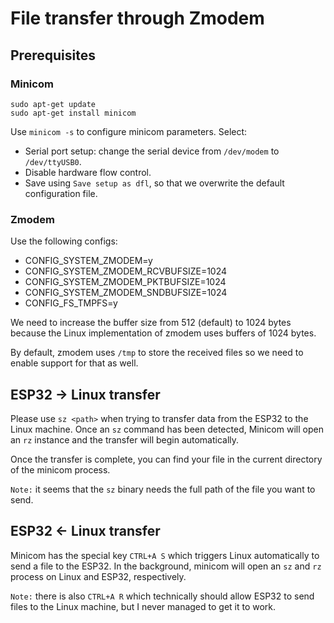 # File transfer through Zmodem

## Prerequisites

### Minicom

```
sudo apt-get update
sudo apt-get install minicom
```

Use ```minicom -s``` to configure minicom parameters. Select:

- Serial port setup: change the serial device from ```/dev/modem``` to ```/dev/ttyUSB0```.
- Disable hardware flow control.
- Save using ```Save setup as dfl```, so that we overwrite the default configuration file.

### Zmodem

Use the following configs:
- CONFIG_SYSTEM_ZMODEM=y
- CONFIG_SYSTEM_ZMODEM_RCVBUFSIZE=1024
- CONFIG_SYSTEM_ZMODEM_PKTBUFSIZE=1024
- CONFIG_SYSTEM_ZMODEM_SNDBUFSIZE=1024
- CONFIG_FS_TMPFS=y

We need to increase the buffer size from 512 (default) to 1024 bytes because the Linux implementation of zmodem uses buffers of 1024 bytes.

By default, zmodem uses ```/tmp``` to store the received files so we need to enable support for that as well.

## ESP32 -> Linux transfer

Please use ```sz <path>``` when trying to transfer data from the ESP32 to the Linux machine. Once an ``sz`` command has been detected, Minicom will open an ```rz``` instance and the transfer will begin automatically.

Once the transfer is complete, you can find your file in the current directory of the minicom process.

```Note:``` it seems that the ```sz``` binary needs the full path of the file you want to send.

## ESP32 <- Linux transfer

Minicom has the special key ```CTRL+A S``` which triggers Linux automatically to send a file to the ESP32. In the background, minicom will open an ```sz``` and ```rz``` process on Linux and ESP32, respectively.

```Note:``` there is also ```CTRL+A R``` which technically should allow ESP32 to send files to the Linux machine, but I never managed to get it to work.
